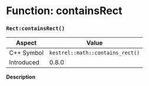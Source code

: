 
# Function: containsRect
### `Rect:containsRect()`

| Aspect | Value |
| --- | --- |
| C++ Symbol | `kestrel::math::contains_rect()` |
| Introduced | 0.8.0 |

**Description**



